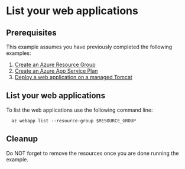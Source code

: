
# List your web applications

## Prerequisites

This example assumes you have previously completed the following examples:

1. [Create an Azure Resource Group](../../group/create/README.md)
1. [Create an Azure App Service Plan](../create-plan/README.md)
1. [Deploy a web application on a managed Tomcat](../tomcat-helloworld/README.md)

## List your web applications

<!-- workflow.run()

  if [[ -z $REGION ]]; then
    export REGION=westus
  fi

  -->
<!-- workflow.cron(0 23 * * 3) -->
<!-- workflow.include(../tomcat-helloworld/README.md) -->

To list the web applications use the following command line:

```shell
  az webapp list --resource-group $RESOURCE_GROUP
```

<!-- workflow.directOnly

  export RESULT=$(az webapp list --resource-group $RESOURCE_GROUP --output tsv)
  az group delete --name $RESOURCE_GROUP --yes || true
  if [[ "$RESULT" != "" ]]; then
    exit 1
  fi

  -->

## Cleanup

Do NOT forget to remove the resources once you are done running the example.
